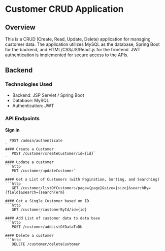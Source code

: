 # Customer CRUD Application

## Overview

This is a CRUD (Create, Read, Update, Delete) application for managing customer data. The application utilizes MySQL as the database, Spring Boot for the backend, and HTML/CSS/JS/React.js for the frontend. JWT authentication is implemented for secure access to the APIs.

## Backend

### Technologies Used
- Backend: JSP Servlet / Spring Boot
- Database: MySQL
- Authentication: JWT

### API Endpoints

#### Sign in
```http
  POST /admin/authenticate
`
#### Create a Customer
   POST /customer/createCustomer/id={id}`
`
#### Update a customer
```http
   PUT /customer/updateCustomer`

#### Get a List of Customers (with Pagination, Sorting, and Searching)
```http
   GET /customer/listOfCustomers/page={page}&size={size}&searchBy={field}&search={searchTerm}

#### Get a Single Customer based on ID
```http
   GET /customer/customerById/id={id}

#### Add List of customer data to data base
```http
   POST /customer/addListOfDataToDb

#### Delete a customer
```http
   DELETE /customer/deleteCustomer
